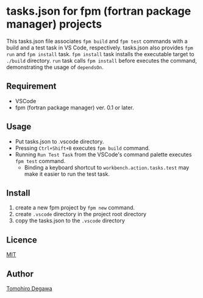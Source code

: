# tasks.json for fpm (fortran package manager) projects

This tasks.json file associates `fpm build` and `fpm test` commands with a build and a test task in VS Code, respectively.
tasks.json also provides `fpm run` and `fpm install` task. `fpm install` task installs the executable target to `./build` directory.
`run` task calls `fpm install` before executes the command, demonstrating the usage of `dependsOn`.

## Requirement

- VSCode
- fpm (fortran package manager) ver. 0.1 or later.

## Usage
- Put tasks.json to .vscode directory.
- Pressing `Ctrl+Shift+B` executes `fpm build` command.
- Running `Run Test Task` from the VSCode's command palette executes `fpm test` command.
  - Binding a keyboard shortcut to `workbench.action.tasks.test` may make it easier to run the test task.

## Install

1. create a new fpm project by `fpm new` command.
1. create `.vscode` directory in the project root directory
1. copy the tasks.json to the `.vscode` directory

## Licence

[MIT](https://github.com/tcnksm/tool/blob/master/LICENCE)

## Author

[Tomohiro Degawa](https://github.com/degawa)